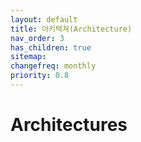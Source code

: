 ```yaml
---
layout: default
title: 아키텍쳐(Architecture)
nav_order: 3
has_children: true
sitemap:
changefreq: monthly
priority: 0.8
---
```


# Architectures
